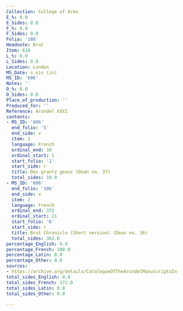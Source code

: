 ```yaml
---
Collection: College of Arms
E_%: 0.0
E_Sides: 0.0
F_%: 0.0
F_Sides: 0.0
Folia: '186'
Headnote: Brut
Item: 618
L_%: 0.0
L_Sides: 0.0
Location: London
MS_Date: s.xiv (in)
MS_ID: '606'
Notes: ''
O_%: 0.0
O_Sides: 0.0
Place_of_production: ''
Produced_for: ''
Reference: Arundel XXXI
contents:
- MS_ID: '606'
  end_folio: '5'
  end_side: v
  item: 1
  language: French
  ordinal_end: 10
  ordinal_start: 1
  start_folio: '1'
  start_side: r
  title: Des grantz geanz (Dean no. 37)
  total_sides: 10.0
- MS_ID: '606'
  end_folio: '186'
  end_side: v
  item: 2
  language: French
  ordinal_end: 372
  ordinal_start: 11
  start_folio: '6'
  start_side: r
  title: Brut Chronicle (Short version) (Dean no. 36)
  total_sides: 362.0
percentage_English: 0.0
percentage_French: 100.0
percentage_Latin: 0.0
percentage_Other: 0.0
sources:
- https://archive.org/details/CatalogueOfTheArundelManuscriptsIn
total_sides_English: 0.0
total_sides_French: 372.0
total_sides_Latin: 0.0
total_sides_Other: 0.0

---
```

